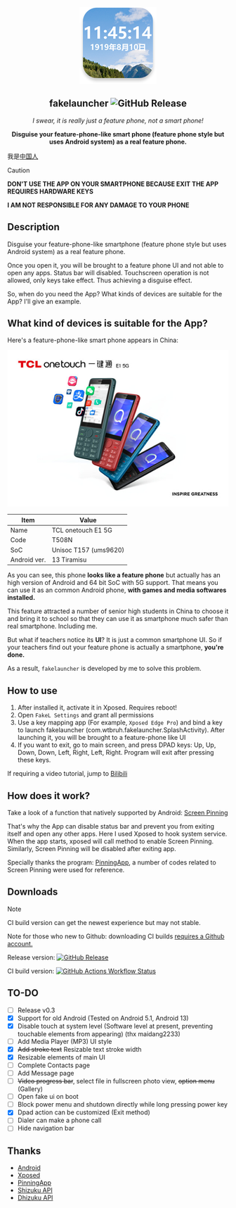 <div align="center">
<img src="readme-assets/app-icon.png" width=174 alt="App icon"/>

## fakelauncher ![GitHub Release](https://img.shields.io/github/v/release/ZH-XiJun/fakelauncher?include_prereleases)

*I swear, it is really just a feature phone, not a smart phone!*

**Disguise your feature-phone-like smart phone (feature phone style but uses Android system) as a real feature phone.**

</div>

我是[中国人](README-ZH.md)

> [!Caution]
> **DON'T USE THE APP ON YOUR SMARTPHONE BECAUSE EXIT THE APP REQUIRES HARDWARE KEYS**
> 
> **I AM NOT RESPONSIBLE FOR ANY DAMAGE TO YOUR PHONE**

## Description

Disguise your feature-phone-like smartphone (feature phone style but uses Android system) as a real feature phone.

Once you open it, you will be brought to a feature phone UI and not able to open any apps. Status bar will disabled. Touchscreen operation is not allowed, only keys take effect. Thus achieving a disguise effect.

So, when do you need the App? What kinds of devices are suitable for the App? I'll give an example.

## What kind of devices is suitable for the App?

Here's a feature-phone-like smart phone appears in China: 
<div align="center">

![TCL T508N](readme-assets/E1.jpg)

| Item         | Value                 |
|--------------|-----------------------|
| Name         | TCL onetouch E1 5G    |
| Code         | T508N                 |
| SoC          | Unisoc T157 (ums9620) |
| Android ver. | 13 Tiramisu           |

</div>

As you can see, this phone **looks like a feature phone** but actually has an high version of Android and 64 bit SoC with 5G support. That means you can use it as an common Android phone, **with games and media softwares installed.**

This feature attracted a number of senior high students in China to choose it and bring it to school so that they can use it as smartphone much safer than real smartphone. Including me.

But what if teachers notice its **UI**? It is just a common smartphone UI. So if your teachers find out your feature phone is actually a smartphone, **you're done.**

As a result, `fakelauncher` is developed by me to solve this problem. 

## How to use

1. After installed it, activate it in Xposed. Requires reboot!
2. Open `FakeL Settings` and grant all permissions
3. Use a key mapping app (For example, `Xposed Edge Pro`) and bind a key to launch fakelauncher (com.wtbruh.fakelauncher.SplashActivity). After launching it, you will be brought to a feature-phone like UI
4. If you want to exit, go to main screen, and press DPAD keys: Up, Up, Down, Down, Left, Right, Left, Right. Program will exit after pressing these keys.

If requiring a video tutorial, jump to [Bilibili](https://www.bilibili.com/video/BV1AweqzjEJj)

## How does it work?

Take a look of a function that natively supported by Android: [Screen Pinning](https://support.google.com/android/answer/9455138)

That's why the App can disable status bar and prevent you from exiting itself and open any other apps. Here I used Xposed to hook system service. When the app starts, xposed will call method to enable Screen Pinning. Similarly, Screen Pinning will be disabled after exiting app.

Specially thanks the program: [PinningApp](https://github.com/HChenX/PinningApp), a number of codes related to Screen Pinning were used for reference.

## Downloads

> [!Note]
> CI build version can get the newest experience but may not stable. 
> 
> Note for those who new to Github: downloading CI builds [requires a Github account.](https://github.com/signup)

Release version: [![GitHub Release](https://img.shields.io/github/v/release/ZH-XiJun/fakelauncher?include_prereleases)](https://github.com/zh-xijun/fakelauncher/releases)

CI build version: [![GitHub Actions Workflow Status](https://img.shields.io/github/actions/workflow/status/zh-xijun/fakelauncher/android.yml)](https://github.com/zh-xijun/fakelauncher/actions/workflows/android.yml)

## TO-DO

- [ ] Release v0.3
- [x] Support for old Android (Tested on Android 5.1, Android 13)
- [x] Disable touch at system level (Software level at present, preventing touchable elements from appearing) (thx maidang2233)
- [ ] Add Media Player (MP3) UI style
- [x] ~~Add stroke text~~ Resizable text stroke width
- [x] Resizable elements of main UI
- [ ] Complete Contacts page
- [ ] Add Message page
- [ ] ~~Video progress bar~~, select file in fullscreen photo view, ~~option menu~~ (Gallery)
- [ ] Open fake ui on boot
- [ ] Block power menu and shutdown directly while long pressing power key
- [x] Dpad action can be customized (Exit method)
- [ ] Dialer can make a phone call
- [ ] Hide navigation bar

## Thanks
- [Android](https://source.android.com/)
- [Xposed](https://github.com/LSPosed/LSPosed)
- [PinningApp](https://github.com/HChenX/PinningApp)
- [Shizuku API](https://github.com/RikkaApps/Shizuku-API)
- [Dhizuku API](https://github.com/iamr0s/Dhizuku-API)
